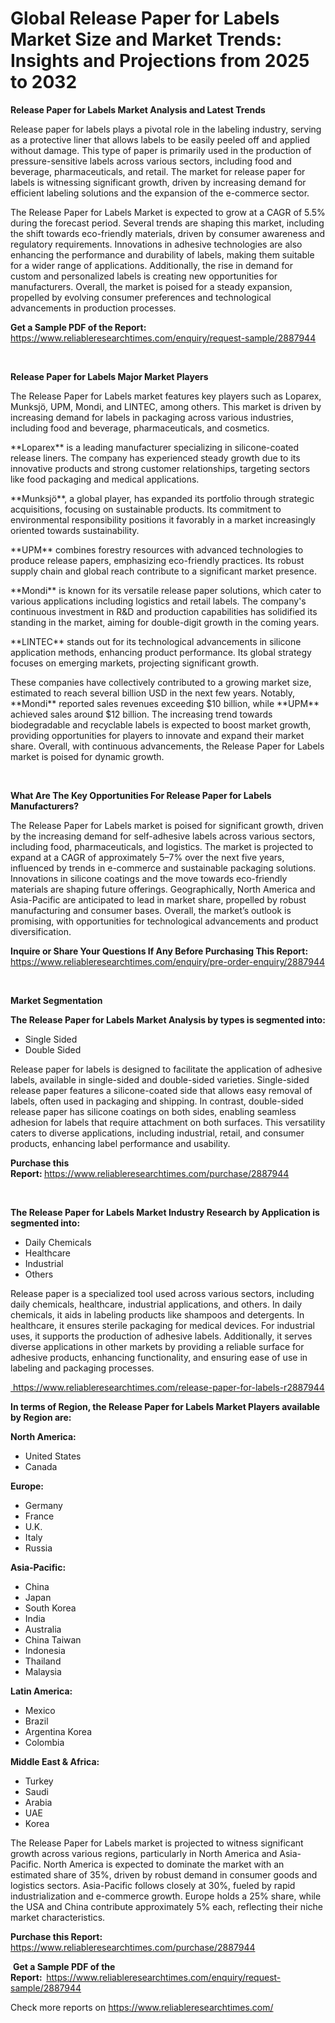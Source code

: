 <p><h1>Global Release Paper for Labels Market Size and Market Trends: Insights and Projections from 2025 to 2032</h1></p><p><strong>Release Paper for Labels Market Analysis and Latest Trends</strong></p>
<p><p>Release paper for labels plays a pivotal role in the labeling industry, serving as a protective liner that allows labels to be easily peeled off and applied without damage. This type of paper is primarily used in the production of pressure-sensitive labels across various sectors, including food and beverage, pharmaceuticals, and retail. The market for release paper for labels is witnessing significant growth, driven by increasing demand for efficient labeling solutions and the expansion of the e-commerce sector.</p><p>The Release Paper for Labels Market is expected to grow at a CAGR of 5.5% during the forecast period. Several trends are shaping this market, including the shift towards eco-friendly materials, driven by consumer awareness and regulatory requirements. Innovations in adhesive technologies are also enhancing the performance and durability of labels, making them suitable for a wider range of applications. Additionally, the rise in demand for custom and personalized labels is creating new opportunities for manufacturers. Overall, the market is poised for a steady expansion, propelled by evolving consumer preferences and technological advancements in production processes.</p></p>
<p><strong>Get a Sample PDF of the Report:&nbsp;</strong> <a href="https://www.reliableresearchtimes.com/enquiry/request-sample/2887944?utm_campaign=2464&utm_medium=2&utm_source=Github&utm_content=ia&utm_term=14032025&utm_id=release-paper-for-labels">https://www.reliableresearchtimes.com/enquiry/request-sample/2887944</a></p>
<p>&nbsp;</p>
<p><strong>Release Paper for Labels Major Market Players</strong></p>
<p><p>The Release Paper for Labels market features key players such as Loparex, Munksjö, UPM, Mondi, and LINTEC, among others. This market is driven by increasing demand for labels in packaging across various industries, including food and beverage, pharmaceuticals, and cosmetics.</p><p>**Loparex** is a leading manufacturer specializing in silicone-coated release liners. The company has experienced steady growth due to its innovative products and strong customer relationships, targeting sectors like food packaging and medical applications. </p><p>**Munksjö**, a global player, has expanded its portfolio through strategic acquisitions, focusing on sustainable products. Its commitment to environmental responsibility positions it favorably in a market increasingly oriented towards sustainability. </p><p>**UPM** combines forestry resources with advanced technologies to produce release papers, emphasizing eco-friendly practices. Its robust supply chain and global reach contribute to a significant market presence. </p><p>**Mondi** is known for its versatile release paper solutions, which cater to various applications including logistics and retail labels. The company's continuous investment in R&D and production capabilities has solidified its standing in the market, aiming for double-digit growth in the coming years.</p><p>**LINTEC** stands out for its technological advancements in silicone application methods, enhancing product performance. Its global strategy focuses on emerging markets, projecting significant growth.</p><p>These companies have collectively contributed to a growing market size, estimated to reach several billion USD in the next few years. Notably, **Mondi** reported sales revenues exceeding $10 billion, while **UPM** achieved sales around $12 billion. The increasing trend towards biodegradable and recyclable labels is expected to boost market growth, providing opportunities for players to innovate and expand their market share. Overall, with continuous advancements, the Release Paper for Labels market is poised for dynamic growth.</p></p>
<p>&nbsp;</p>
<p><strong>What Are The Key Opportunities For Release Paper for Labels Manufacturers?</strong></p>
<p><p>The Release Paper for Labels market is poised for significant growth, driven by the increasing demand for self-adhesive labels across various sectors, including food, pharmaceuticals, and logistics. The market is projected to expand at a CAGR of approximately 5–7% over the next five years, influenced by trends in e-commerce and sustainable packaging solutions. Innovations in silicone coatings and the move towards eco-friendly materials are shaping future offerings. Geographically, North America and Asia-Pacific are anticipated to lead in market share, propelled by robust manufacturing and consumer bases. Overall, the market’s outlook is promising, with opportunities for technological advancements and product diversification.</p></p>
<p><strong>Inquire or Share Your Questions If Any Before Purchasing This Report:</strong> <a href="https://www.reliableresearchtimes.com/enquiry/pre-order-enquiry/2887944?utm_campaign=2464&utm_medium=2&utm_source=Github&utm_content=ia&utm_term=14032025&utm_id=release-paper-for-labels">https://www.reliableresearchtimes.com/enquiry/pre-order-enquiry/2887944</a></p>
<p>&nbsp;</p>
<p><strong>Market Segmentation</strong></p>
<p><strong>The Release Paper for Labels Market Analysis by types is segmented into:</strong></p>
<p><ul><li>Single Sided</li><li>Double Sided</li></ul></p>
<p><p>Release paper for labels is designed to facilitate the application of adhesive labels, available in single-sided and double-sided varieties. Single-sided release paper features a silicone-coated side that allows easy removal of labels, often used in packaging and shipping. In contrast, double-sided release paper has silicone coatings on both sides, enabling seamless adhesion for labels that require attachment on both surfaces. This versatility caters to diverse applications, including industrial, retail, and consumer products, enhancing label performance and usability.</p></p>
<p><strong>Purchase this Report:&nbsp;</strong><a href="https://www.reliableresearchtimes.com/purchase/2887944?utm_campaign=2464&utm_medium=2&utm_source=Github&utm_content=ia&utm_term=14032025&utm_id=release-paper-for-labels">https://www.reliableresearchtimes.com/purchase/2887944</a></p>
<p>&nbsp;</p>
<p><strong>The Release Paper for Labels Market Industry Research by Application is segmented into:</strong></p>
<p><ul><li>Daily Chemicals</li><li>Healthcare</li><li>Industrial</li><li>Others</li></ul></p>
<p><p>Release paper is a specialized tool used across various sectors, including daily chemicals, healthcare, industrial applications, and others. In daily chemicals, it aids in labeling products like shampoos and detergents. In healthcare, it ensures sterile packaging for medical devices. For industrial uses, it supports the production of adhesive labels. Additionally, it serves diverse applications in other markets by providing a reliable surface for adhesive products, enhancing functionality, and ensuring ease of use in labeling and packaging processes.</p></p>
<p><a href="https://www.reliableresearchtimes.com/release-paper-for-labels-r2887944?utm_campaign=2464&utm_medium=2&utm_source=Github&utm_content=ia&utm_term=14032025&utm_id=release-paper-for-labels">&nbsp;https://www.reliableresearchtimes.com/release-paper-for-labels-r2887944</a></p>
<p><strong>In terms of Region, the Release Paper for Labels Market Players available by Region are:</strong></p>
<p>
    <p> <strong> North America: </strong>
        <ul>
            <li>United States</li>
            <li>Canada</li>
        </ul>
        </p> 
    <p> <strong> Europe: </strong>
        <ul>
            <li>Germany</li>
            <li>France</li>
            <li>U.K.</li>
            <li>Italy</li>
            <li>Russia</li>
        </ul>
        </p> 
    <p> <strong> Asia-Pacific: </strong>
        <ul>
            <li>China</li>
            <li>Japan</li>
            <li>South Korea</li>
            <li>India</li>
            <li>Australia</li>
            <li>China Taiwan</li>
            <li>Indonesia</li>
            <li>Thailand</li>
            <li>Malaysia</li>
        </ul>
        </p> 
    <p> <strong> Latin America: </strong>
        <ul>
            <li>Mexico</li>
            <li>Brazil</li>
            <li>Argentina Korea</li>
            <li>Colombia</li>
        </ul>
        </p> 
    <p> <strong> Middle East & Africa: </strong>
        <ul>
            <li>Turkey</li>
            <li>Saudi</li>
            <li>Arabia</li>
            <li>UAE</li>
            <li>Korea</li>
        </ul>
    </p>
    </p>
<p><p>The Release Paper for Labels market is projected to witness significant growth across various regions, particularly in North America and Asia-Pacific. North America is expected to dominate the market with an estimated share of 35%, driven by robust demand in consumer goods and logistics sectors. Asia-Pacific follows closely at 30%, fueled by rapid industrialization and e-commerce growth. Europe holds a 25% share, while the USA and China contribute approximately 5% each, reflecting their niche market characteristics.</p></p>
<p><strong>Purchase this Report: </strong><a href="https://www.reliableresearchtimes.com/purchase/2887944?utm_campaign=2464&utm_medium=2&utm_source=Github&utm_content=ia&utm_term=14032025&utm_id=release-paper-for-labels">https://www.reliableresearchtimes.com/purchase/2887944</a></p>
<p>&nbsp;<strong>Get a Sample PDF of the Report:&nbsp;&nbsp;</strong><a href="https://www.reliableresearchtimes.com/enquiry/request-sample/2887944?utm_campaign=2464&utm_medium=2&utm_source=Github&utm_content=ia&utm_term=14032025&utm_id=release-paper-for-labels">https://www.reliableresearchtimes.com/enquiry/request-sample/2887944</a></p>
<p><strong></strong></p>
<p>Check more reports on <a href="https://www.reliableresearchtimes.com/?utm_campaign=2464&utm_medium=2&utm_source=Github&utm_content=ia&utm_term=14032025&utm_id=release-paper-for-labels">https://www.reliableresearchtimes.com/</a></p>